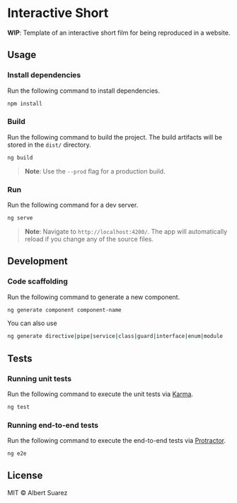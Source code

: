 # Interactive Short

**WIP**: Template of an interactive short film for being reproduced in a website.


## Usage

### Install dependencies

Run the following command to install dependencies.

```bash
npm install
```

### Build

Run the following command to build the project. The build artifacts will be stored in the `dist/` directory.

```bash
ng build
```

> **Note**: Use the `--prod` flag for a production build.

### Run

Run the following command for a dev server. 

```bash
ng serve
```

> **Note**: Navigate to `http://localhost:4200/`. The app will automatically reload if you change any of the source files.


## Development

### Code scaffolding

Run the following command to generate a new component.

```bash
ng generate component component-name
```

You can also use

```bash
ng generate directive|pipe|service|class|guard|interface|enum|module
```

## Tests

### Running unit tests

Run the following command to execute the unit tests via [Karma](https://karma-runner.github.io).

```bash
ng test
```

### Running end-to-end tests

Run the following command to execute the end-to-end tests via [Protractor](http://www.protractortest.org/).

```bash
ng e2e
```

## License

MIT © Albert Suarez

